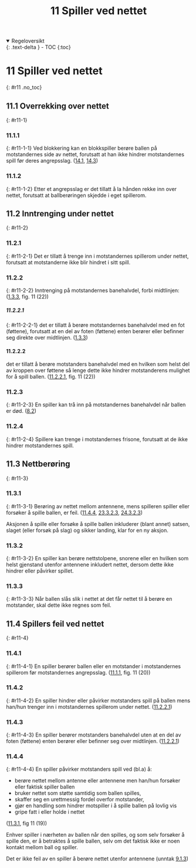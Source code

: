 ﻿---
title: 11 Spiller ved nettet
parent: Kapittel 4 - Spillehandlinger
---
<details open markdown="block">
  <summary>
    Regeloversikt
  </summary>
  {: .text-delta }
- TOC
{:toc}
</details>

# 11 Spiller ved nettet
{: #r11 .no_toc}

## 11.1 Overrekking over nettet
{: #r11-1}

### 11.1.1
{: #r11-1-1}
Ved blokkering kan en blokkspiller berøre ballen på motstandernes side av nettet, 
forutsatt at han ikke hindrer motstandernes spill før deres angrepsslag.
([14.1](../para14/#r14-1), [14.3](../para14/#r14-3))

### 11.1.2
{: #r11-1-2}
Etter et angrepsslag er det tillatt å la hånden rekke inn over nettet, forutsatt at 
ballberøringen skjedde i eget spillerom.

## 11.2 Inntrenging under nettet
{: #r11-2}

### 11.2.1
{: #r11-2-1}
Det er tillatt å trenge inn i motstandernes spillerom under nettet, forutsatt at 
motstanderne ikke blir hindret i sitt spill.

### 11.2.2 
{: #r11-2-2}
Inntrenging på motstandernes banehalvdel, forbi midtlinjen:
([1.3.3](../para1/#r1-3-3), fig. 11 (22))

##### 11.2.2.1 
{: #r11-2-2-1}
det er tillatt å berøre motstandernes banehalvdel med en fot (føttene), forutsatt at en del 
av foten (føttene) enten berører eller befinner seg direkte over midtlinjen.
([1.3.3](../para1/#r1-3-3))

#### 11.2.2.2 
det er tillatt å berøre motstanders banehalvdel med en hvilken som helst del av kroppen 
over føttene så lenge dette ikke hindrer motstanderens mulighet for å spill ballen.
([11.2.2.1](#r11-2-2-1), fig. 11 (22)) 

### 11.2.3
{: #r11-2-3}
En spiller kan trå inn på motstandernes banehalvdel når ballen er død.
([8.2](../para8/#r8-2))

### 11.2.4
{: #r11-2-4}
Spillere kan trenge i motstandernes frisone, forutsatt at de ikke hindrer motstandernes 
spill.

## 11.3 Nettberøring
{: #r11-3}

### 11.3.1
{: #r11-3-1}
Berøring av nettet mellom antennene, mens spilleren spiller eller forsøker å spille 
ballen, er feil.
([11.4.4](#r11-4-4), [23.3.2.3](../para23/#r23-3-2-3), [24.3.2.3](../para24/#r24-3-2-3))

Aksjonen å spille eller forsøke å spille ballen inkluderer (blant annet) satsen, slaget 
(eller forsøk på slag) og sikker landing, klar for en ny aksjon.

### 11.3.2
{: #r11-3-2}
En spiller kan berøre nettstolpene, snorene eller en hvilken som helst gjenstand utenfor 
antennene inkludert nettet, dersom dette ikke hindrer eller påvirker spillet.

### 11.3.3
{: #r11-3-3}
Når ballen slås slik i nettet at det får nettet til å berøre en motstander, skal dette ikke 
regnes som feil.

## 11.4 Spillers feil ved nettet
{: #r11-4}

### 11.4.1
{: #r11-4-1}
En spiller berører ballen eller en motstander i motstandernes spillerom før motstandernes angrepsslag.
([11.1.1](#r11-1-1), fig. 11 (20))

### 11.4.2 
{: #r11-4-2}
En spiller hindrer eller påvirker motstanders spill på ballen mens han/hun trenger inn i 
motstandernes spillerom under nettet.
([11.2.2.1](#r11-2-2-2))

### 11.4.3
{: #r11-4-3}
En spiller berører motstanders banehalvdel uten at en del av foten (føttene) enten 
berører eller befinner seg over midtlinjen.
([11.2.2.1](#r11-2-2-1))

### 11.4.4
{: #r11-4-4}
En spiller påvirker motstanders spill ved (bl.a) å:

- berøre nettet mellom antenne eller antennene men han/hun forsøker eller
  faktisk spiller ballen
- bruker nettet som støtte samtidig som ballen spilles,
- skaffer seg en urettmessig fordel overfor motstander, 
- gjør en handling som hindrer motspiller i å spille ballen på lovlig vis
- gripe fatt i eller holde i nettet

([11.3.1](#r11-3-1), fig 11 (19))

Enhver spiller i nærheten av ballen når den spilles, og som selv forsøker å
spille den, er å betraktes å spille ballen, selv om det faktisk ikke er noen
kontakt mellom ball og spiller.

Det er ikke feil av en spiller å berøre nettet utenfor antennene (unntak 
[9.1.3](../para9/#r9-1-3))
